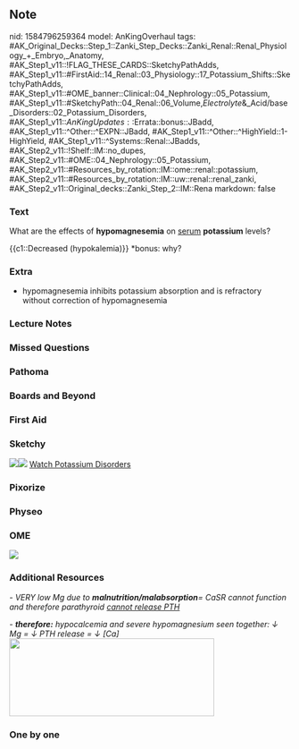 ## Note
nid: 1584796259364
model: AnKingOverhaul
tags: #AK_Original_Decks::Step_1::Zanki_Step_Decks::Zanki_Renal::Renal_Physiology_+_Embryo,_Anatomy, #AK_Step1_v11::!FLAG_THESE_CARDS::SketchyPathAdds, #AK_Step1_v11::#FirstAid::14_Renal::03_Physiology::17_Potassium_Shifts::SketchyPathAdds, #AK_Step1_v11::#OME_banner::Clinical::04_Nephrology::05_Potassium, #AK_Step1_v11::#SketchyPath::04_Renal::06_Volume,_Electrolyte_&_Acid/base_Disorders::02_Potassium_Disorders, #AK_Step1_v11::$AnKingUpdates::$Errata::bonus::JBadd, #AK_Step1_v11::^Other::^EXPN::JBadd, #AK_Step1_v11::^Other::^HighYield::1-HighYield, #AK_Step1_v11::^Systems::Renal::JBadds, #AK_Step2_v11::!Shelf::IM::no_dupes, #AK_Step2_v11::#OME::04_Nephrology::05_Potassium, #AK_Step2_v11::#Resources_by_rotation::IM::ome::renal::potassium, #AK_Step2_v11::#Resources_by_rotation::IM::uw::renal::renal_zanki, #AK_Step2_v11::Original_decks::Zanki_Step_2::IM::Rena
markdown: false

### Text
What are the effects of <b>hypomagnesemia</b> on <u>serum</u>
<b>potassium</b> levels?
<div>
  {{c1::Decreased (hypokalemia)}} *bonus: why?
</div>

### Extra
* hypomagnesemia inhibits potassium absorption and is refractory without correction of hypomagnesemia

### Lecture Notes


### Missed Questions


### Pathoma


### Boards and Beyond


### First Aid


### Sketchy
<img src=
"Screen%20Shot%202019-11-14%20at%203.38.52%20PM.png"><img src=
"Zoverall%20picture%20(2).png"> <a href=
"https://dashboard.sketchy.com/study/medical/courses/medical-pathophysiology/units/medical-pathophysiology-renal/videos/medical-pathophysiology-renal-volume-electrolyte-and-acidbase-disorders-potassium-disorders?utm_source=anki&utm_medium=partnership&utm_campaign=february_update&utm_content=medical">
Watch Potassium Disorders</a>

### Pixorize


### Physeo


### OME
<div class="ome-widget">
  <a href=
  "https://onlinemeded.org/spa/nephrology/potassium/acquire?ref=anki">
  <img src="_OME_AnkiFlashcards_Lesson_6.png"></a>
</div>

### Additional Resources
<i>- VERY low Mg due to <b>malnutrition/malabsorption</b>= CaSR
cannot function and therefore parathyroid <u>cannot release
PTH</u></i>
<div>
  <i>- <b>therefore:</b> hypocalcemia and severe hypomagnesium seen
  together: ↓ Mg = ↓ PTH release = ↓ [Ca]</i>
</div>
<div>
  <div>
    <i><img src="paste-5880686401552385.jpg" style=
    "height: 139px; width: 367px;" class=""></i>
  </div>
</div>

### One by one

